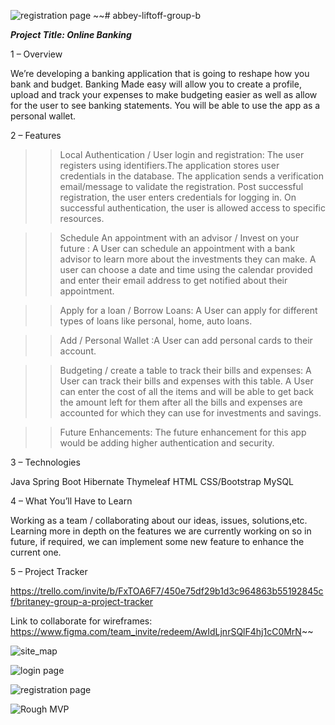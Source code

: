 ![registration page](https://user-images.githubusercontent.com/48425335/132971122-34d7a208-9631-4b13-b94a-b38b95e0237d.png)
~~# abbey-liftoff-group-b

**_Project Title: Online Banking_**

1 – Overview

We’re developing a banking application that is going to reshape how you bank and budget. Banking Made easy will allow you to create a profile, upload and track your expenses to make budgeting easier as well as allow for the user to see banking statements. You will be able to use the app as a personal wallet.

2 – Features

>> Local Authentication / User login and registration:
> The user registers using identifiers.The application stores user credentials in the database.
The application sends a verification email/message to validate the registration.
Post successful registration, the user enters credentials for logging in.
On successful authentication, the user is allowed access to specific resources.

>> Schedule An appointment with an advisor / Invest on your future :
> A User can schedule an appointment with a bank advisor to learn more about the investments they can make. A user can choose a date and time using the calendar provided and enter their email address to get notified about their appointment.

>> Apply for a loan / Borrow Loans:
> A User can apply for different types of loans like personal, home, auto loans.

>> Add / Personal Wallet :A User can add personal cards to their account.

>> Budgeting / create a table to track their bills and expenses:
> A User can track their bills and expenses with this table. A User can enter the cost of all the items and will be able to get back the amount left for them after all the bills and expenses are accounted for which they can use for investments and savings.

>> Future Enhancements:
> The future enhancement for this app would be adding higher authentication and security.

3 – Technologies

Java
Spring Boot
Hibernate
Thymeleaf
HTML
CSS/Bootstrap
MySQL


4 – What You’ll Have to Learn

Working as a team / collaborating about our ideas, issues, solutions,etc.
Learning more in depth on the features we are currently working on so in future, if required, we can implement some new feature to enhance the current one.

5 – Project Tracker

https://trello.com/invite/b/FxTOA6F7/450e75df29b1d3c964863b55192845cf/britaney-group-a-project-tracker

Link to collaborate for wireframes:
https://www.figma.com/team_invite/redeem/AwIdLjnrSQlF4hj1cC0MrN~~

![site_map](https://user-images.githubusercontent.com/48425335/132971087-7979f82a-e2a0-442b-9c5f-d3d7335881e7.png)

![login page](https://user-images.githubusercontent.com/48425335/132971117-83aea587-a6f1-4832-9b3e-41ecc2c845de.png)

![registration page](https://user-images.githubusercontent.com/48425335/132971124-2e1e877f-84a8-4eae-8373-70cd00086a01.png)

![Rough MVP](https://user-images.githubusercontent.com/48425335/132971126-ca242ffd-4fdc-4caa-a317-85b2b5fddf19.png)
